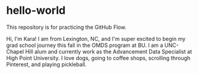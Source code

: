 # hello-world
This repository is for practicing the GitHub Flow.

Hi, I'm Kara! I am from Lexington, NC, and I'm super excited to begin my grad school journey this fall in the OMDS program at BU. I am a UNC-Chapel Hill alum and currently work as the Advancement Data Specialist at High Point University. I love dogs, going to coffee shops, scrolling through Pinterest, and playing pickleball.
